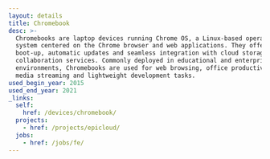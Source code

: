 ```yaml
---
layout: details
title: Chromebook
desc: >-
  Chromebooks are laptop devices running Chrome OS, a Linux-based operating
  system centered on the Chrome browser and web applications. They offer fast
  boot-up, automatic updates and seamless integration with cloud storage and
  collaboration services. Commonly deployed in educational and enterprise
  environments, Chromebooks are used for web browsing, office productivity,
  media streaming and lightweight development tasks.
used_begin_year: 2015
used_end_year: 2021
_links:
  self:
    href: /devices/chromebook/
  projects:
    - href: /projects/epicloud/
  jobs:
    - href: /jobs/fe/
---
```

